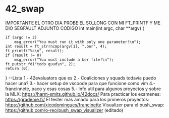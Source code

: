# 42_swap
IMPORTANTE EL OTRO DIA PROBE EL SO_LONG CON MI FT_PRINTF Y ME DIO SEGFAULT ADJUNTO CODIGO
int	main(int argc, char **argv)
{

	if (argc != 2)
		msg_error("You must run it with only one parameter!\n");
	int result = ft_strrncmp(argv[1], ".ber", 4);
	ft_printf("%s\n", result);
	if (result != 0)
		msg_error("You must include a ber file!\n");
	ft_putstr_fd("todo guud\n", 2);
	return (0);
}
--Lista
1.- 42evaluators que es
2.- Coaliciones y squads todavia puedo hacer una?
3.- hacer setup de vscoode para que funcione como vim
4.- francinnete, paco y esas cosas
5.- Info util para algunos proyectos y sobre la MLX: https://harm-smits.github.io/42docs/
Para practicar los examenes: https://grademe.fr/
El tester mas amado para los primeros proyectos: https://github.com/xicodomingues/francinette
Visualizer para el push_swap: https://github.com/o-reo/push_swap_visualizer (editado) 
